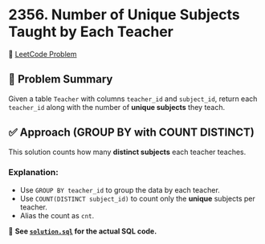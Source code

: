 # 2356. Number of Unique Subjects Taught by Each Teacher

🔗 [LeetCode Problem](https://leetcode.com/problems/number-of-unique-subjects-taught-by-each-teacher/)

## 🧠 Problem Summary

Given a table `Teacher` with columns `teacher_id` and `subject_id`, return each `teacher_id` along with the number of **unique subjects** they teach.

## ✅ Approach (GROUP BY with COUNT DISTINCT)

This solution counts how many **distinct subjects** each teacher teaches.

### Explanation:

- Use `GROUP BY teacher_id` to group the data by each teacher.
- Use `COUNT(DISTINCT subject_id)` to count only the **unique** subjects per teacher.
- Alias the count as `cnt`.

📄 **See [`solution.sql`](./solution.sql) for the actual SQL code.**
